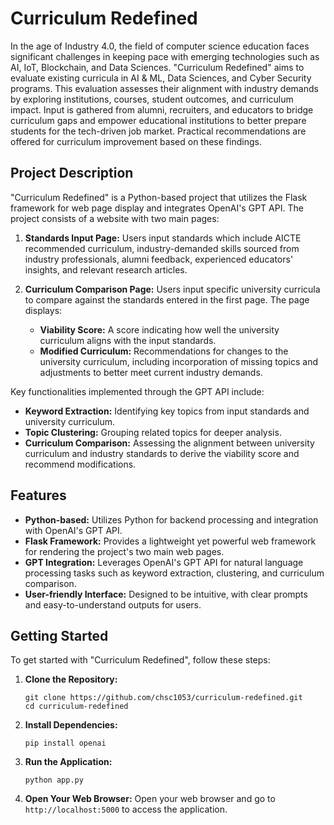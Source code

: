 # Curriculum Redefined

In the age of Industry 4.0, the field of computer science education faces significant challenges in keeping pace with emerging technologies such as AI, IoT, Blockchain, and Data Sciences. "Curriculum Redefined" aims to evaluate existing curricula in AI & ML, Data Sciences, and Cyber Security programs. This evaluation assesses their alignment with industry demands by exploring institutions, courses, student outcomes, and curriculum impact. Input is gathered from alumni, recruiters, and educators to bridge curriculum gaps and empower educational institutions to better prepare students for the tech-driven job market. Practical recommendations are offered for curriculum improvement based on these findings.

## Project Description

"Curriculum Redefined" is a Python-based project that utilizes the Flask framework for web page display and integrates OpenAI's GPT API. The project consists of a website with two main pages:

1. **Standards Input Page:** Users input standards which include AICTE recommended curriculum, industry-demanded skills sourced from industry professionals, alumni feedback, experienced educators' insights, and relevant research articles.
2. **Curriculum Comparison Page:** Users input specific university curricula to compare against the standards entered in the first page. The page displays:

   - **Viability Score:** A score indicating how well the university curriculum aligns with the input standards.
   - **Modified Curriculum:** Recommendations for changes to the university curriculum, including incorporation of missing topics and adjustments to better meet current industry demands.

Key functionalities implemented through the GPT API include:

- **Keyword Extraction:** Identifying key topics from input standards and university curriculum.
- **Topic Clustering:** Grouping related topics for deeper analysis.
- **Curriculum Comparison:** Assessing the alignment between university curriculum and industry standards to derive the viability score and recommend modifications.

## Features

- **Python-based:** Utilizes Python for backend processing and integration with OpenAI's GPT API.
- **Flask Framework:** Provides a lightweight yet powerful web framework for rendering the project's two main web pages.
- **GPT Integration:** Leverages OpenAI's GPT API for natural language processing tasks such as keyword extraction, clustering, and curriculum comparison.
- **User-friendly Interface:** Designed to be intuitive, with clear prompts and easy-to-understand outputs for users.

## Getting Started

To get started with "Curriculum Redefined", follow these steps:

1. **Clone the Repository:**

   ```
   git clone https://github.com/chsc1053/curriculum-redefined.git
   cd curriculum-redefined
   ```
2. **Install Dependencies:**

   ```
   pip install openai
   ```
3. **Run the Application:**

   ```
   python app.py
   ```
4. **Open Your Web Browser:**
   Open your web browser and go to `http://localhost:5000` to access the application.
